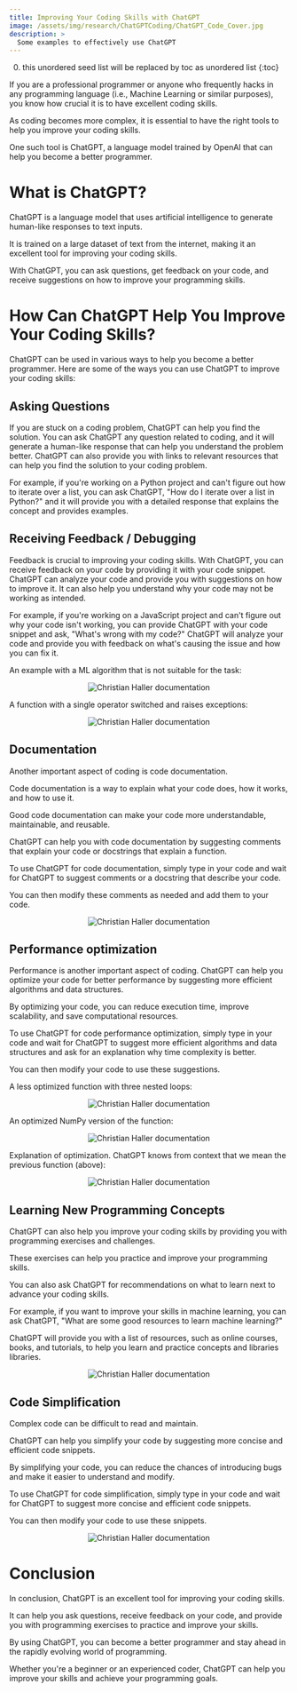 ```yaml
---
title: Improving Your Coding Skills with ChatGPT
image: /assets/img/research/ChatGPTCoding/ChatGPT_Code_Cover.jpg
description: >
  Some examples to effectively use ChatGPT
---
```


0. this unordered seed list will be replaced by toc as unordered list
{:toc}

If you are a professional programmer or anyone who frequently hacks in any programming language (i.e., Machine Learning or similar purposes), you know how crucial it is to have excellent coding skills.

As coding becomes more complex, it is essential to have the right tools to help you improve your coding skills.

One such tool is ChatGPT, a language model trained by OpenAI that can help you become a better programmer.


# What is ChatGPT?
ChatGPT is a language model that uses artificial intelligence to generate human-like responses to text inputs.

It is trained on a large dataset of text from the internet, making it an excellent tool for improving your coding skills.

With ChatGPT, you can ask questions, get feedback on your code, and receive suggestions on how to improve your programming skills.


# How Can ChatGPT Help You Improve Your Coding Skills?
ChatGPT can be used in various ways to help you become a better programmer. Here are some of the ways you can use ChatGPT to improve your coding skills:

## Asking Questions

If you are stuck on a coding problem, ChatGPT can help you find the solution. You can ask ChatGPT any question related to coding, and it will generate a human-like response that can help you understand the problem better. ChatGPT can also provide you with links to relevant resources that can help you find the solution to your coding problem.

For example, if you're working on a Python project and can't figure out how to iterate over a list, you can ask ChatGPT, "How do I iterate over a list in Python?" and it will provide you with a detailed response that explains the concept and provides examples.


## Receiving Feedback / Debugging

Feedback is crucial to improving your coding skills. With ChatGPT, you can receive feedback on your code by providing it with your code snippet. ChatGPT can analyze your code and provide you with suggestions on how to improve it. It can also help you understand why your code may not be working as intended.

For example, if you're working on a JavaScript project and can't figure out why your code isn't working, you can provide ChatGPT with your code snippet and ask, "What's wrong with my code?" ChatGPT will analyze your code and provide you with feedback on what's causing the issue and how you can fix it.

An example with a ML algorithm that is not suitable for the task:

<p align="center"><img src="/assets/img/research/ChatGPTCoding/debugging1.png" alt="Christian Haller documentation"></p>

A function with a single operator switched and raises exceptions:

<p align="center"><img src="/assets/img/research/ChatGPTCoding/debugging2.png" alt="Christian Haller documentation"></p>


## Documentation
Another important aspect of coding is code documentation.

Code documentation is a way to explain what your code does, how it works, and how to use it.

Good code documentation can make your code more understandable, maintainable, and reusable.

ChatGPT can help you with code documentation by suggesting comments that explain your code or docstrings that explain a function.

To use ChatGPT for code documentation, simply type in your code and wait for ChatGPT to suggest comments or a docstring that describe your code.

You can then modify these comments as needed and add them to your code.

<p align="center"><img src="/assets/img/research/ChatGPTCoding/documentation1.png" alt="Christian Haller documentation"></p>


## Performance optimization
Performance is another important aspect of coding. ChatGPT can help you optimize your code for better performance by suggesting more efficient algorithms and data structures.

By optimizing your code, you can reduce execution time, improve scalability, and save computational resources.

To use ChatGPT for code performance optimization, simply type in your code and wait for ChatGPT to suggest more efficient algorithms and data structures and ask for an explanation why time complexity is better.

You can then modify your code to use these suggestions.


A less optimized function with three nested loops:

<p align="center"><img src="/assets/img/research/ChatGPTCoding/performance1.png" alt="Christian Haller documentation"></p>

An optimized NumPy version of the function:

<p align="center"><img src="/assets/img/research/ChatGPTCoding/performance2.png" alt="Christian Haller documentation"></p>

Explanation of optimization. ChatGPT knows from context that we mean the previous function (above):

<p align="center"><img src="/assets/img/research/ChatGPTCoding/performance3.png" alt="Christian Haller documentation"></p>


## Learning New Programming Concepts
ChatGPT can also help you improve your coding skills by providing you with programming exercises and challenges.

These exercises can help you practice and improve your programming skills.

You can also ask ChatGPT for recommendations on what to learn next to advance your coding skills.

For example, if you want to improve your skills in machine learning, you can ask ChatGPT, "What are some good resources to learn machine learning?"

ChatGPT will provide you with a list of resources, such as online courses, books, and tutorials, to help you learn and practice concepts and libraries libraries.

<p align="center"><img src="/assets/img/research/ChatGPTCoding/concepts1.png" alt="Christian Haller documentation"></p>


## Code Simplification
Complex code can be difficult to read and maintain.

ChatGPT can help you simplify your code by suggesting more concise and efficient code snippets.

By simplifying your code, you can reduce the chances of introducing bugs and make it easier to understand and modify.

To use ChatGPT for code simplification, simply type in your code and wait for ChatGPT to suggest more concise and efficient code snippets.

You can then modify your code to use these snippets.

<p align="center"><img src="/assets/img/research/ChatGPTCoding/simplification1.png" alt="Christian Haller documentation"></p>




# Conclusion
In conclusion, ChatGPT is an excellent tool for improving your coding skills.

It can help you ask questions, receive feedback on your code, and provide you with programming exercises to practice and improve your skills.

By using ChatGPT, you can become a better programmer and stay ahead in the rapidly evolving world of programming.

Whether you're a beginner or an experienced coder, ChatGPT can help you improve your skills and achieve your programming goals.